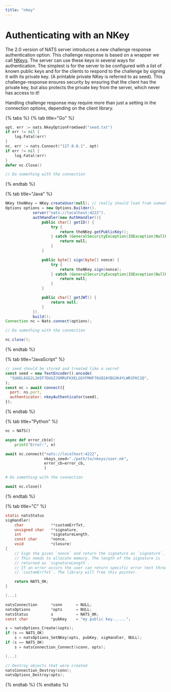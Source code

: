 ```yaml
---
title: "nkey"
---
```

# Authenticating with an NKey

The 2.0 version of NATS server introduces a new challenge response authentication option. This challenge response is based on a wrapper we call [NKeys](../../../../running-a-nats-service/configuration/securing_nats/auth_intro/nkey_auth.md). The server can use these keys in several ways for authentication. The simplest is for the server to be configured with a list of known public keys and for the clients to respond to the challenge by signing it with its private key. \(A printable private NKey is referred to as seed\). This challenge-response ensures security by ensuring that the client has the private key, but also protects the private key from the server, which never has access to it!

Handling challenge response may require more than just a setting in the connection options, depending on the client library.

{% tabs %}
{% tab title="Go" %}
```go
opt, err := nats.NkeyOptionFromSeed("seed.txt")
if err != nil {
    log.Fatal(err)
}
nc, err := nats.Connect("127.0.0.1", opt)
if err != nil {
    log.Fatal(err)
}
defer nc.Close()

// Do something with the connection
```
{% endtab %}

{% tab title="Java" %}
```java
NKey theNKey = NKey.createUser(null); // really should load from somewhere
Options options = new Options.Builder().
            server("nats://localhost:4222").
            authHandler(new AuthHandler(){
                public char[] getID() {
                    try {
                        return theNKey.getPublicKey();
                    } catch (GeneralSecurityException|IOException|NullPointerException ex) {
                        return null;
                    }
                }

                public byte[] sign(byte[] nonce) {
                    try {
                        return theNKey.sign(nonce);
                    } catch (GeneralSecurityException|IOException|NullPointerException ex) {
                        return null;
                    }
                }

                public char[] getJWT() {
                    return null;
                }
            }).
            build();
Connection nc = Nats.connect(options);

// Do something with the connection

nc.close();
```
{% endtab %}

{% tab title="JavaScript" %}
```javascript
// seed should be stored and treated like a secret
const seed = new TextEncoder().encode(
  "SUAEL6GG2L2HIF7DUGZJGMRUFKXELGGYFMHF76UO2AYBG3K4YLWR3FKC2Q",
);
const nc = await connect({
  port: ns.port,
  authenticator: nkeyAuthenticator(seed),
});
```
{% endtab %}

{% tab title="Python" %}
```python
nc = NATS()

async def error_cb(e):
    print("Error:", e)

await nc.connect("nats://localhost:4222",
                 nkeys_seed="./path/to/nkeys/user.nk",
                 error_cb=error_cb,
                 )

# Do something with the connection

await nc.close()
```
{% endtab %}

{% tab title="C" %}
```c
static natsStatus
sigHandler(
    char            **customErrTxt,
    unsigned char   **signature,
    int             *signatureLength,
    const char      *nonce,
    void            *closure)
{
    // Sign the given `nonce` and return the signature as `signature`.
    // This needs to allocate memory. The length of the signature is
    // returned as `signatureLength`.
    // If an error occurs the user can return specific error text through
    // `customErrTxt`. The library will free this pointer.

    return NATS_OK;
}

(...)

natsConnection      *conn      = NULL;
natsOptions         *opts      = NULL;
natsStatus          s          = NATS_OK;
const char          *pubKey    = "my public key......";

s = natsOptions_Create(&opts);
if (s == NATS_OK)
    s = natsOptions_SetNKey(opts, pubKey, sigHandler, NULL);
if (s == NATS_OK)
    s = natsConnection_Connect(&conn, opts);

(...)

// Destroy objects that were created
natsConnection_Destroy(conn);
natsOptions_Destroy(opts);
```
{% endtab %}
{% endtabs %}

